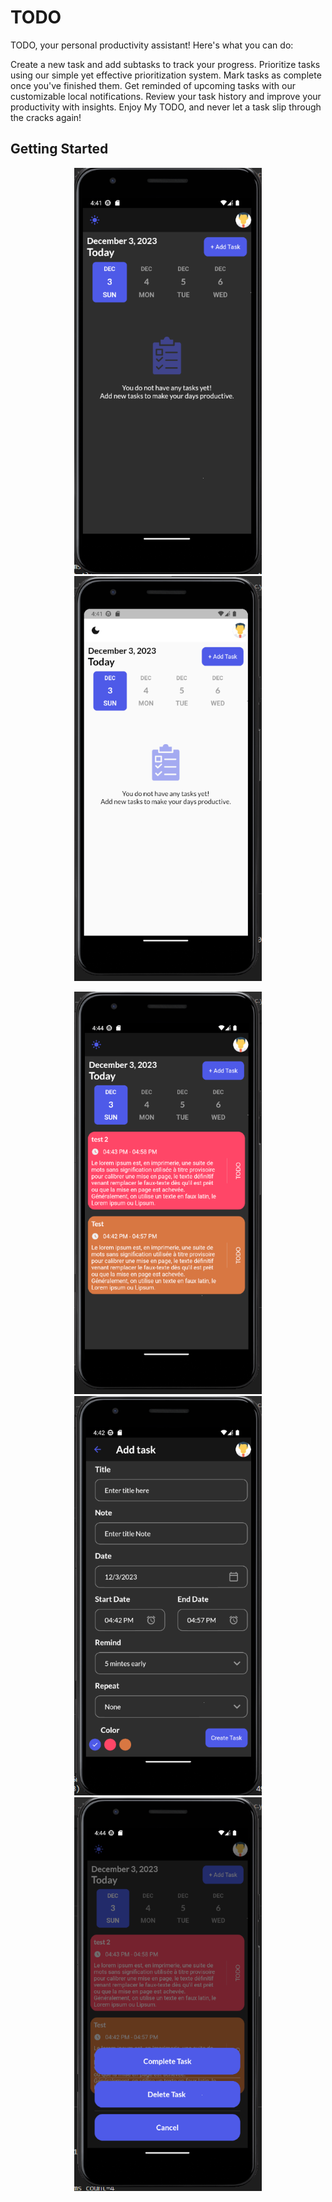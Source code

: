 # TODO 

TODO, your personal productivity assistant! Here's what you can do:

Create a new task and add subtasks to track your progress.
Prioritize tasks using our simple yet effective prioritization system.
Mark tasks as complete once you've finished them.
Get reminded of upcoming tasks with our customizable local notifications.
Review your task history and improve your productivity with insights.
Enjoy My TODO, and never let a task slip through the cracks again!

## Getting Started

<p align="center">
<img src="images/homeScreenDark.png"  width="300"/>
<img src="images/homeSceen.png"  width="300"/>

</p>
<p align="center">
<img src="images/tasks.png"  width="300"/>
<img src="images/createNewTask.png"  width="300"/>
<img src="images/completetasks.png"  width="300"/>

</p>

